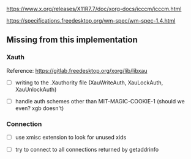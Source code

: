 https://www.x.org/releases/X11R7.7/doc/xorg-docs/icccm/icccm.html

https://specifications.freedesktop.org/wm-spec/wm-spec-1.4.html

## Missing from this implementation

### Xauth

Reference: https://gitlab.freedesktop.org/xorg/lib/libxau

- [ ] writing to the .Xauthority file (XauWriteAuth, XauLockAuth, XauUnlockAuth)

- [ ] handle auth schemes other than MIT-MAGIC-COOKIE-1
  (should we even? xgb doesn't)

### Connection

- [ ] use xmisc extension to look for unused xids

- [ ] try to connect to all connections returned by getaddrinfo
